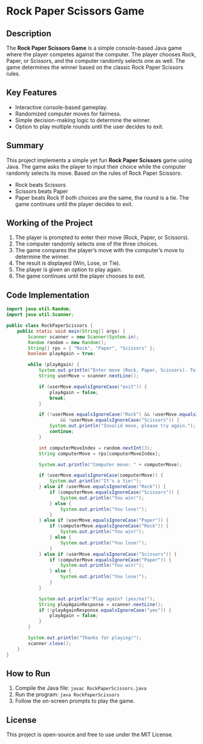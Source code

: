 # Rock Paper Scissors Game

## Description
The **Rock Paper Scissors Game** is a simple console-based Java game where the player competes against the computer. The player chooses Rock, Paper, or Scissors, and the computer randomly selects one as well. The game determines the winner based on the classic Rock Paper Scissors rules.

## Key Features
- Interactive console-based gameplay.
- Randomized computer moves for fairness.
- Simple decision-making logic to determine the winner.
- Option to play multiple rounds until the user decides to exit.

## Summary
This project implements a simple yet fun **Rock Paper Scissors** game using Java. The game asks the player to input their choice while the computer randomly selects its move. Based on the rules of Rock Paper Scissors:
- Rock beats Scissors
- Scissors beats Paper
- Paper beats Rock
If both choices are the same, the round is a tie. The game continues until the player decides to exit.

## Working of the Project
1. The player is prompted to enter their move (Rock, Paper, or Scissors).
2. The computer randomly selects one of the three choices.
3. The game compares the player’s move with the computer’s move to determine the winner.
4. The result is displayed (Win, Lose, or Tie).
5. The player is given an option to play again.
6. The game continues until the player chooses to exit.

## Code Implementation
```java
import java.util.Random;
import java.util.Scanner;

public class RockPaperScissors {
    public static void main(String[] args) {
        Scanner scanner = new Scanner(System.in);
        Random random = new Random();
        String[] rps = { "Rock", "Paper", "Scissors" };
        boolean playAgain = true;

        while (playAgain) {
            System.out.println("Enter move (Rock, Paper, Scissors). To exit the game, type exit:");
            String userMove = scanner.nextLine();

            if (userMove.equalsIgnoreCase("exit")) {
                playAgain = false;
                break;
            }

            if (!userMove.equalsIgnoreCase("Rock") && !userMove.equalsIgnoreCase("Paper")
                    && !userMove.equalsIgnoreCase("Scissors")) {
                System.out.println("Invalid move, please try again.");
                continue;
            }

            int computerMoveIndex = random.nextInt(3);
            String computerMove = rps[computerMoveIndex];

            System.out.println("Computer move: " + computerMove);

            if (userMove.equalsIgnoreCase(computerMove)) {
                System.out.println("It's a tie!");
            } else if (userMove.equalsIgnoreCase("Rock")) {
                if (computerMove.equalsIgnoreCase("Scissors")) {
                    System.out.println("You win!");
                } else {
                    System.out.println("You lose!");
                }
            } else if (userMove.equalsIgnoreCase("Paper")) {
                if (computerMove.equalsIgnoreCase("Rock")) {
                    System.out.println("You win!");
                } else {
                    System.out.println("You lose!");
                }
            } else if (userMove.equalsIgnoreCase("Scissors")) {
                if (computerMove.equalsIgnoreCase("Paper")) {
                    System.out.println("You win!");
                } else {
                    System.out.println("You lose!");
                }
            }

            System.out.println("Play again? (yes/no)");
            String playAgainResponse = scanner.nextLine();
            if (!playAgainResponse.equalsIgnoreCase("yes")) {
                playAgain = false;
            }
        }

        System.out.println("Thanks for playing!");
        scanner.close();
    }
}
```

## How to Run
1. Compile the Java file: `javac RockPaperScissors.java`
2. Run the program: `java RockPaperScissors`
3. Follow the on-screen prompts to play the game.

## License
This project is open-source and free to use under the MIT License.

